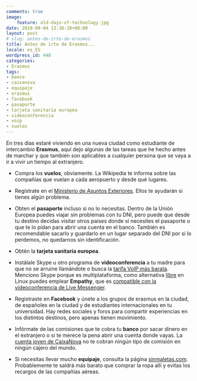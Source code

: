 ```yaml
---
comments: true
image:
    feature: old-days-of-technology.jpg
date: 2010-09-04 13:38:28+00:00
layout: post
# slug: antes-de-irte-de-erasmus
title: Antes de irte de Erasmus...
locale: es_ES
wordpress_id: 448
categories:
- Erasmus
tags:
- banco
- caixanova
- equipaje
- erasmus
- facebook
- pasaporte
- tarjeta sanitaria europea
- videoconferencia
- voip
- vuelos
---
```


En tres días estaré viviendo en una nueva ciudad como estudiante de intercambio **Erasmus**, aquí dejo algunas de las tareas que he hecho antes de marchar y que también son aplicables a cualquier persona que se vaya a ir a vivir un tiempo al extranjero.



	
  * Compra los **vuelos**, obviamente. La Wikipedia te informa sobre las compañías que vuelan a cada aeropuerto y desde qué lugares.

	
  * Regístrate en el [Ministerio de Asuntos Exteriores](http://www.visatur.maec.es/viajeros/). Ellos te ayudarán si tienes algún problema.

	
  * Obten el **pasaporte** incluso si no lo necesitas. Dentro de la Unión Europea puedes viajar sin problemas con tu DNI, pero puede que desde tu destino decidas visitar otros países donde sí necesites el pasaporte o que te lo pidan para abrir una cuenta en el banco. También es recomendable sacarlo y guardarlo en un lugar separado del DNI por si lo perdemos, no quedarnos sin identificación.

	
  * Obtén la **tarjeta sanitaria europea**.

	
  * Instálale Skype u otro programa de **videoconferencia** a tu madre para que no se arruine llamándote o busca la [tarifa VoIP más barata](http://lopezpino.es/2010/08/29/comprar-precios-llamadas-voip/). Menciono Skype porque es multiplataforma, como alternativa [libre](http://lopezpino.es/category/software-libre-2/) en Linux puedes emplear **Empathy**, que es [compatible con la videoconferencia de Live Messenger](http://bitelia.com/2009/09/telepathy-anade-soporte-videoconferencias-windows-live-messenger).

	
  * Registraste en **Facebook** y únete a los grupos de erasmus en la ciudad, de españoles en la ciudad y de estudiantes internacionales en tu universidad. Hay redes sociales y foros para compartir experiencias en los distintos destinos, pero apenas tienen movimiento.

	
  * Infórmate de las comisiones que te cobra tu **banco** por sacar dinero en el extranjero o si te merece la pena abrir una cuenta donde vayas. La [cuenta joven de CaixaNova](http://www.caixanova.es/) no te cobran ningún tipo de comisión en ningún cajero del mundo.

	
  * Si necesitas llevar mucho **equipaje**, consulta la página [sinmaletas.com](http://sinmaletas.com/). Probablemente te saldrá más barato que comprar la ropa allí y evitas los recargos de las compañías aéreas.


